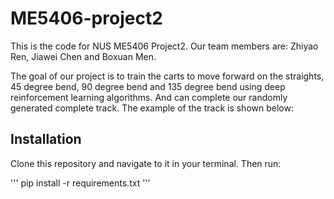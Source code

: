 # ME5406-project2
This is the code for NUS ME5406 Project2. Our team members are: Zhiyao Ren, Jiawei Chen and Boxuan Men.

The goal of our project is to train the carts to move forward on the straights, 45 degree bend, 90 degree bend and 135 degree bend using deep reinforcement learning algorithms. And can complete our randomly generated complete track. The example of the track is shown below:

## Installation
Clone this repository and navigate to it in your terminal. Then run:

'''
pip install -r requirements.txt
'''
